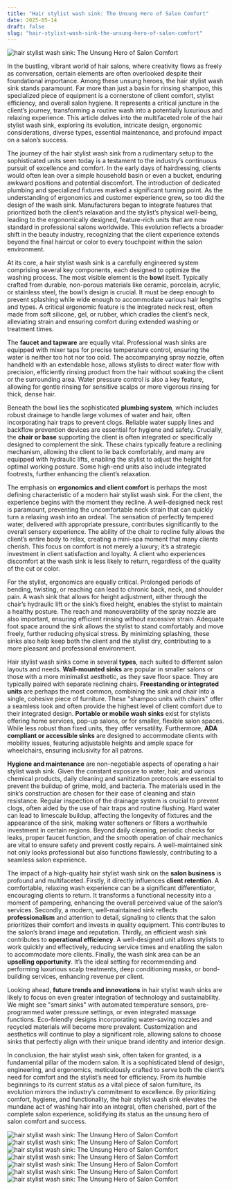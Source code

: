 ```yaml
---
title: "Hair stylist wash sink: The Unsung Hero of Salon Comfort"
date: 2025-05-14
draft: false
slug: "hair-stylist-wash-sink-the-unsung-hero-of-salon-comfort" 
---
```


![hair stylist wash sink: The Unsung Hero of Salon Comfort](https://c8.alamy.com/comp/2BP9NJK/wash-sink-for-washing-hair-in-beauty-salon-or-barber-shop-hairdresser-stylist-work-space-hairdressing-bowl-hair-washer-equipment-for-head-washing-2BP9NJK.jpg "hair stylist wash sink: The Unsung Hero of Salon Comfort")

In the bustling, vibrant world of hair salons, where creativity flows as freely as conversation, certain elements are often overlooked despite their foundational importance. Among these unsung heroes, the hair stylist wash sink stands paramount. Far more than just a basin for rinsing shampoo, this specialized piece of equipment is a cornerstone of client comfort, stylist efficiency, and overall salon hygiene. It represents a critical juncture in the client’s journey, transforming a routine wash into a potentially luxurious and relaxing experience. This article delves into the multifaceted role of the hair stylist wash sink, exploring its evolution, intricate design, ergonomic considerations, diverse types, essential maintenance, and profound impact on a salon’s success.

The journey of the hair stylist wash sink from a rudimentary setup to the sophisticated units seen today is a testament to the industry’s continuous pursuit of excellence and comfort. In the early days of hairdressing, clients would often lean over a simple household basin or even a bucket, enduring awkward positions and potential discomfort. The introduction of dedicated plumbing and specialized fixtures marked a significant turning point. As the understanding of ergonomics and customer experience grew, so too did the design of the wash sink. Manufacturers began to integrate features that prioritized both the client’s relaxation and the stylist’s physical well-being, leading to the ergonomically designed, feature-rich units that are now standard in professional salons worldwide. This evolution reflects a broader shift in the beauty industry, recognizing that the client experience extends beyond the final haircut or color to every touchpoint within the salon environment.

At its core, a hair stylist wash sink is a carefully engineered system comprising several key components, each designed to optimize the washing process. The most visible element is the **bowl** itself. Typically crafted from durable, non-porous materials like ceramic, porcelain, acrylic, or stainless steel, the bowl’s design is crucial. It must be deep enough to prevent splashing while wide enough to accommodate various hair lengths and types. A critical ergonomic feature is the integrated neck rest, often made from soft silicone, gel, or rubber, which cradles the client’s neck, alleviating strain and ensuring comfort during extended washing or treatment times.

The **faucet and tapware** are equally vital. Professional wash sinks are equipped with mixer taps for precise temperature control, ensuring the water is neither too hot nor too cold. The accompanying spray nozzle, often handheld with an extendable hose, allows stylists to direct water flow with precision, efficiently rinsing product from the hair without soaking the client or the surrounding area. Water pressure control is also a key feature, allowing for gentle rinsing for sensitive scalps or more vigorous rinsing for thick, dense hair.

Beneath the bowl lies the sophisticated **plumbing system**, which includes robust drainage to handle large volumes of water and hair, often incorporating hair traps to prevent clogs. Reliable water supply lines and backflow prevention devices are essential for hygiene and safety. Crucially, the **chair or base** supporting the client is often integrated or specifically designed to complement the sink. These chairs typically feature a reclining mechanism, allowing the client to lie back comfortably, and many are equipped with hydraulic lifts, enabling the stylist to adjust the height for optimal working posture. Some high-end units also include integrated footrests, further enhancing the client’s relaxation.

The emphasis on **ergonomics and client comfort** is perhaps the most defining characteristic of a modern hair stylist wash sink. For the client, the experience begins with the moment they recline. A well-designed neck rest is paramount, preventing the uncomfortable neck strain that can quickly turn a relaxing wash into an ordeal. The sensation of perfectly tempered water, delivered with appropriate pressure, contributes significantly to the overall sensory experience. The ability of the chair to recline fully allows the client’s entire body to relax, creating a mini-spa moment that many clients cherish. This focus on comfort is not merely a luxury; it’s a strategic investment in client satisfaction and loyalty. A client who experiences discomfort at the wash sink is less likely to return, regardless of the quality of the cut or color.

For the stylist, ergonomics are equally critical. Prolonged periods of bending, twisting, or reaching can lead to chronic back, neck, and shoulder pain. A wash sink that allows for height adjustment, either through the chair’s hydraulic lift or the sink’s fixed height, enables the stylist to maintain a healthy posture. The reach and maneuverability of the spray nozzle are also important, ensuring efficient rinsing without excessive strain. Adequate foot space around the sink allows the stylist to stand comfortably and move freely, further reducing physical stress. By minimizing splashing, these sinks also help keep both the client and the stylist dry, contributing to a more pleasant and professional environment.

Hair stylist wash sinks come in several **types**, each suited to different salon layouts and needs. **Wall-mounted sinks** are popular in smaller salons or those with a more minimalist aesthetic, as they save floor space. They are typically paired with separate reclining chairs. **Freestanding or integrated units** are perhaps the most common, combining the sink and chair into a single, cohesive piece of furniture. These "shampoo units with chairs" offer a seamless look and often provide the highest level of client comfort due to their integrated design. **Portable or mobile wash sinks** exist for stylists offering home services, pop-up salons, or for smaller, flexible salon spaces. While less robust than fixed units, they offer versatility. Furthermore, **ADA compliant or accessible sinks** are designed to accommodate clients with mobility issues, featuring adjustable heights and ample space for wheelchairs, ensuring inclusivity for all patrons.

**Hygiene and maintenance** are non-negotiable aspects of operating a hair stylist wash sink. Given the constant exposure to water, hair, and various chemical products, daily cleaning and sanitization protocols are essential to prevent the buildup of grime, mold, and bacteria. The materials used in the sink’s construction are chosen for their ease of cleaning and stain resistance. Regular inspection of the drainage system is crucial to prevent clogs, often aided by the use of hair traps and routine flushing. Hard water can lead to limescale buildup, affecting the longevity of fixtures and the appearance of the sink, making water softeners or filters a worthwhile investment in certain regions. Beyond daily cleaning, periodic checks for leaks, proper faucet function, and the smooth operation of chair mechanics are vital to ensure safety and prevent costly repairs. A well-maintained sink not only looks professional but also functions flawlessly, contributing to a seamless salon experience.

The impact of a high-quality hair stylist wash sink on the **salon business** is profound and multifaceted. Firstly, it directly influences **client retention**. A comfortable, relaxing wash experience can be a significant differentiator, encouraging clients to return. It transforms a functional necessity into a moment of pampering, enhancing the overall perceived value of the salon’s services. Secondly, a modern, well-maintained sink reflects **professionalism** and attention to detail, signaling to clients that the salon prioritizes their comfort and invests in quality equipment. This contributes to the salon’s brand image and reputation. Thirdly, an efficient wash sink contributes to **operational efficiency**. A well-designed unit allows stylists to work quickly and effectively, reducing service times and enabling the salon to accommodate more clients. Finally, the wash sink area can be an **upselling opportunity**. It’s the ideal setting for recommending and performing luxurious scalp treatments, deep conditioning masks, or bond-building services, enhancing revenue per client.

Looking ahead, **future trends and innovations** in hair stylist wash sinks are likely to focus on even greater integration of technology and sustainability. We might see "smart sinks" with automated temperature sensors, pre-programmed water pressure settings, or even integrated massage functions. Eco-friendly designs incorporating water-saving nozzles and recycled materials will become more prevalent. Customization and aesthetics will continue to play a significant role, allowing salons to choose sinks that perfectly align with their unique brand identity and interior design.

In conclusion, the hair stylist wash sink, often taken for granted, is a fundamental pillar of the modern salon. It is a sophisticated blend of design, engineering, and ergonomics, meticulously crafted to serve both the client’s need for comfort and the stylist’s need for efficiency. From its humble beginnings to its current status as a vital piece of salon furniture, its evolution mirrors the industry’s commitment to excellence. By prioritizing comfort, hygiene, and functionality, the hair stylist wash sink elevates the mundane act of washing hair into an integral, often cherished, part of the complete salon experience, solidifying its status as the unsung hero of salon comfort and success.

![hair stylist wash sink: The Unsung Hero of Salon Comfort](https://thumbs.dreamstime.com/z/hair-salon-row-hair-washing-sinks-chairs-hair-wash-chairs-suppliers-basin-salon-shampoo-sink-hairdresser-beauty-salon-252543662.jpg "hair stylist wash sink: The Unsung Hero of Salon Comfort") ![hair stylist wash sink: The Unsung Hero of Salon Comfort](https://m.media-amazon.com/images/I/61n0YW2NbEL._AC_.jpg "hair stylist wash sink: The Unsung Hero of Salon Comfort") ![hair stylist wash sink: The Unsung Hero of Salon Comfort](https://m.media-amazon.com/images/I/61HAWlngZrL._AC_SL1500_.jpg "hair stylist wash sink: The Unsung Hero of Salon Comfort") ![hair stylist wash sink: The Unsung Hero of Salon Comfort](https://i.ebayimg.com/images/g/5ZAAAOSwPKBl~N3h/s-l1600.jpg "hair stylist wash sink: The Unsung Hero of Salon Comfort") ![hair stylist wash sink: The Unsung Hero of Salon Comfort](https://www.buyritebeauty.com/media/catalog/product/cache/1/image/9df78eab33525d08d6e5fb8d27136e95/o/d/od-32011-_1_.jpg "hair stylist wash sink: The Unsung Hero of Salon Comfort") ![hair stylist wash sink: The Unsung Hero of Salon Comfort](https://thumbs.dreamstime.com/z/hair-wash-sink-washing-beauty-salon-barber-shop-shampoos-towels-hairdresser-stylist-work-space-hairdressing-bowl-washer-184341510.jpg "hair stylist wash sink: The Unsung Hero of Salon Comfort") ![hair stylist wash sink: The Unsung Hero of Salon Comfort](https://i.ebayimg.com/images/g/nzsAAOSwcp9hHH6K/s-l960.jpg "hair stylist wash sink: The Unsung Hero of Salon Comfort")